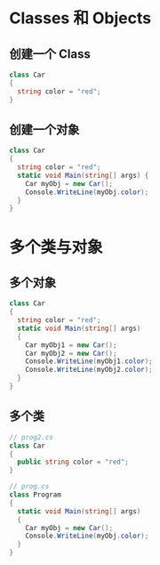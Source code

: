 # Classes 和 Objects

## 创建一个 Class

```c#
class Car 
{
  string color = "red";
}
```



## 创建一个对象

```c#
class Car 
{
  string color = "red";
  static void Main(string[] args) {
    Car myObj = new Car();
    Console.WriteLine(myObj.color);
  }
}
```





# 多个类与对象

## 多个对象

```c#
class Car
{
  string color = "red";
  static void Main(string[] args)
  {
    Car myObj1 = new Car();
    Car myObj2 = new Car();
    Console.WriteLine(myObj1.color);
    Console.WriteLine(myObj2.color);
  }
}
```



## 多个类

```c#
// prog2.cs
class Car 
{
  public string color = "red";
}
```

```c#
// prog.cs
class Program
{
  static void Main(string[] args)
  {
    Car myObj = new Car();
    Console.WriteLine(myObj.color);
  }
}
```



